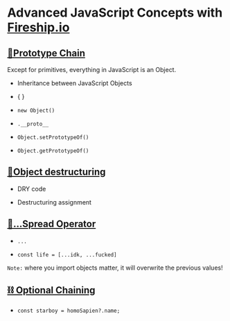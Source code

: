 # Advanced JavaScript Concepts with [Fireship.io](https://fireship.io)

## [🔗Prototype Chain](https://fireship.io/courses/js/102-prototype-chain/)

Except for primitives, everything in JavaScript is an Object.

- Inheritance between JavaScript Objects

- { }

- `new Object()`

- `.__proto__`

- `Object.setPrototypeOf()`

- `Object.getPrototypeOf()`

## [🍳Object destructuring](https://fireship.io/courses/js/102-destructuring/)

- DRY code

- Destructuring assignment

## [👫...Spread Operator](https://fireship.io/courses/js/102-spread/)

- `...`

- `const life = [...idk, ...fucked]`

`Note:` where you import objects matter, it will overwrite the previous values!

## [⛓ Optional Chaining](https://fireship.io/courses/js/102-optional-chaining/)

- `const starboy = homoSapien?.name;`

